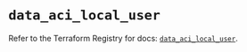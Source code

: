 # `data_aci_local_user`

Refer to the Terraform Registry for docs: [`data_aci_local_user`](https://registry.terraform.io/providers/ciscodevnet/aci/2.17.0/docs/data-sources/local_user).
